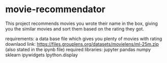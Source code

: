 # movie-recommendator
This project recommends movies you wrote their name in the box, giving you the similar movies and sort them based on the rating they got.


requirements:
a data base file which gives you plenty of movies with rating
downlaod link: https://files.grouplens.org/datasets/movielens/ml-25m.zip
(also stated in the ipynb file)
required libraries:
jupyter
pandas
numpy
sklearn
ipywidgets
Ipython.display
